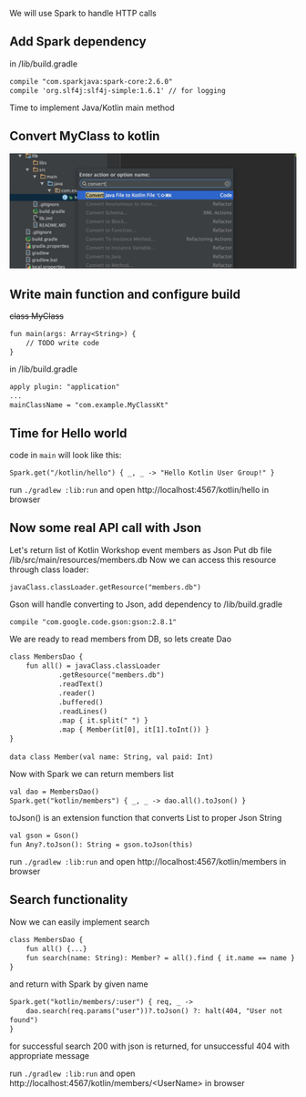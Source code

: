 We will use Spark to handle HTTP calls

Add Spark dependency
---
in /lib/build.gradle
```
compile "com.sparkjava:spark-core:2.6.0"
compile 'org.slf4j:slf4j-simple:1.6.1' // for logging
```

Time to implement Java/Kotlin main method

Convert MyClass to kotlin
---
![](../images/step_10.jpg)

Write main function and configure build
---
~~class MyClass~~
```
fun main(args: Array<String>) {
    // TODO write code
}
```
in /lib/build.gradle
```
apply plugin: "application"
...
mainClassName = "com.example.MyClassKt"
```

Time for Hello world
---
code in `main` will look like this:
```
Spark.get("/kotlin/hello") { _, _ -> "Hello Kotlin User Group!" }
```
run `./gradlew :lib:run`
and
open http://localhost:4567/kotlin/hello in browser

Now some real API call with Json
---
Let's return list of Kotlin Workshop event members as Json
Put db file /lib/src/main/resources/members.db
Now we can access this resource through class loader:
```
javaClass.classLoader.getResource("members.db")
```
Gson will handle converting to Json, add dependency to /lib/build.gradle
```
compile "com.google.code.gson:gson:2.8.1"
```
We are ready to read members from DB, so lets create Dao
```
class MembersDao {
    fun all() = javaClass.classLoader
            .getResource("members.db")
            .readText()
            .reader()
            .buffered()
            .readLines()
            .map { it.split(" ") }
            .map { Member(it[0], it[1].toInt()) }
}

data class Member(val name: String, val paid: Int)
```
Now with Spark we can return members list
```
val dao = MembersDao()
Spark.get("kotlin/members") { _, _ -> dao.all().toJson() }
```
toJson() is an extension function that converts List<Member> to proper Json String
```
val gson = Gson()
fun Any?.toJson(): String = gson.toJson(this)
```
run `./gradlew :lib:run` and open http://localhost:4567/kotlin/members in browser

Search functionality
---
Now we can easily implement search
```
class MembersDao {
    fun all() {...}
    fun search(name: String): Member? = all().find { it.name == name }
}
```
and return with Spark by given name
```
Spark.get("kotlin/members/:user") { req, _ ->
    dao.search(req.params("user"))?.toJson() ?: halt(404, "User not found")
}
```
for successful search 200 with json is returned, for unsuccessful 404 with appropriate message

run `./gradlew :lib:run` and open http://localhost:4567/kotlin/members/\<UserName\> in browser